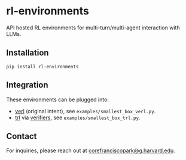 # rl-environments
API hosted RL environments for multi-turn/multi-agent interaction with LLMs.

## Installation
```
pip install rl-environments
```

## Integration
These environments can be plugged into:

- [verl](https://github.com/volcengine/verl) (original intent), see `examples/smallest_box_verl.py`.
- [trl](https://github.com/huggingface/trl) via [verifiers](https://github.com/willccbb/verifiers), see `examples/smallest_box_trl.py`.

## Contact
For inquiries, please reach out at [corefranciscopark@g.harvard.edu](mailto:corefranciscopark@g.harvard.edu).